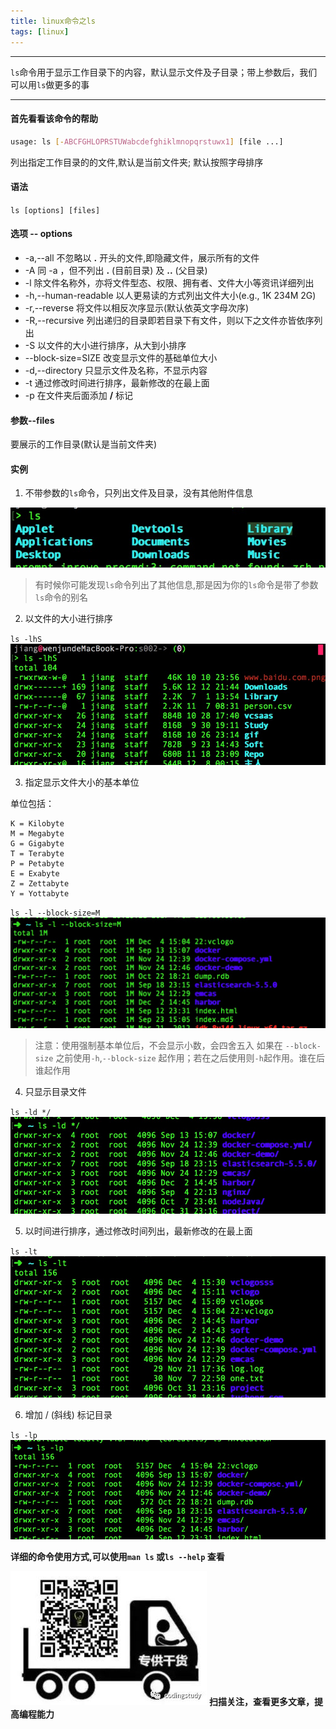 ```yaml
---
title: linux命令之ls
tags: [linux]
---
```

------------------------------------------------------------

`ls`命令用于显示工作目录下的内容，默认显示文件及子目录；带上参数后，我们可以用`ls`做更多的事

------------------------------------------------------------
<!--more-->

#### 首先看看该命令的帮助

```sh
usage: ls [-ABCFGHLOPRSTUWabcdefghiklmnopqrstuwx1] [file ...]
```

列出指定工作目录的的文件,默认是当前文件夹; 默认按照字母排序

#### 语法

`ls [options] [files]`

#### 选项 -- options

* -a,--all 不忽略以 **.** 开头的文件,即隐藏文件，展示所有的文件
* -A  同 -a ，但不列出 **.** (目前目录) 及 **..** (父目录)
* -l 除文件名称外，亦将文件型态、权限、拥有者、文件大小等资讯详细列出
* -h,--human-readable 以人更易读的方式列出文件大小(e.g., 1K 234M 2G)
* -r,--reverse 将文件以相反次序显示(默认依英文字母次序)
* -R,--recursive  列出递归的目录即若目录下有文件，则以下之文件亦皆依序列出
* -S 以文件的大小进行排序，从大到小排序
* --block-size=SIZE 改变显示文件的基础单位大小
* -d,--directory  只显示文件及名称，不显示内容
* -t 通过修改时间进行排序，最新修改的在最上面
* -p 在文件夹后面添加 **/** 标记

#### 参数--files

要展示的工作目录(默认是当前文件夹)

#### 实例

1. 不带参数的`ls`命令，只列出文件及目录，没有其他附件信息

![alt](/images/linux命令之ls/ls.jpg)

>有时候你可能发现`ls`命令列出了其他信息,那是因为你的`ls`命令是带了参数`ls`命令的别名

2. 以文件的大小进行排序

`ls -lhS`
![alt](/images/linux命令之ls/ls-S.jpg)

3. 指定显示文件大小的基本单位

单位包括：
```
K = Kilobyte
M = Megabyte
G = Gigabyte
T = Terabyte
P = Petabyte
E = Exabyte
Z = Zettabyte
Y = Yottabyte
```

`ls -l --block-size=M`
![alt](/images/linux命令之ls/ls--blocksize.jpg)

>注意：使用强制基本单位后，不会显示小数，会四舍五入
>如果在 `--block-size` 之前使用`-h`,`--block-size` 起作用；若在之后使用则`-h`起作用。谁在后谁起作用

4. 只显示目录文件

`ls -ld */`
![alt](/images/linux命令之ls/ls-d.jpg)

5. 以时间进行排序，通过修改时间列出，最新修改的在最上面

`ls -lt`
![alt](/images/linux命令之ls/ls-t.jpg)

6.  增加 / (斜线) 标记目录

`ls -lp`
![alt](/images/linux命令之ls/ls-p.jpg)


**详细的命令使用方式,可以使用`man ls` 或`ls --help` 查看**


![alt](/images/Wechatcode.jpg)
**扫描关注，查看更多文章，提高编程能力**